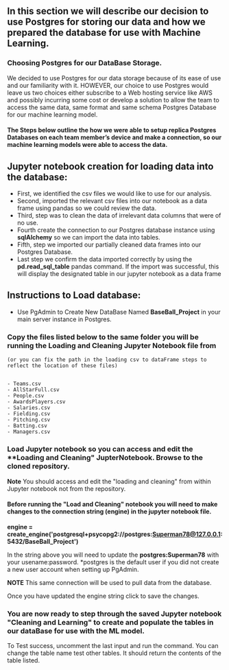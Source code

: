 ## In this section we will describe our decision to use Postgres for storing our data and how we prepared the database for use with Machine Learning.

### Choosing Postgres for our DataBase Storage.

We decided to use Postgres for our data storage because of its ease of use and our familiarity with it. HOWEVER, our choice to use Postgres would leave us two choices either subscribe to a Web hosting service like AWS and possibly incurring some cost or develop a solution to allow the team to access the same data, same format and same schema Postgres Database for our machine learning model. 

#### The Steps below outline the how we were able to setup replica Postgres Databases on each team member’s device and make a connection, so our machine learning models were able to access the data.

## Jupyter notebook creation for loading data into the database:

- First, we identified the csv files we would like to use for our analysis.
- Second, imported the relevant csv files into our notebook as a data frame using pandas so we could review the data.
- Third, step was to clean the data of irrelevant data columns that were of no use.
- Fourth create the connection to our Postgres database instance using **sqlAlchemy** so we can import the data into tables.
- Fifth, step we imported our partially cleaned data frames into our Postgres Database.
- Last step we confirm the data imported correctly by using the **pd.read_sql_table** pandas command. If the import was successful, this will display the designated table in our jupyter notebook as a data frame



## Instructions to Load database:

- Use PgAdmin to Create New DataBase Named **BaseBall_Project** in your main server instance in Postgres.

### Copy the files listed below to the same folder you will be running the **Loading and Cleaning** Jupyter Notebook file from
    (or you can fix the path in the loading csv to dataFrame steps to reflect the location of these files)
    
    
    - Teams.csv
    - AllStarFull.csv
    - People.csv
    - AwardsPlayers.csv
    - Salaries.csv
    - Fielding.csv
    - Pitching.csv
    - Batting.csv
    - Managers.csv


### Load Jupyter notebook so you can access and edit the **Loading and Cleaning" JupterNotebook. Browse to the cloned repository. 

**Note** You should access and edit the "loading and cleaning" from within Jupyter notebook not from the repository.

#### Before running the "Load and Cleaning" notebook you will need to make changes to the connection string (engine) in the jupyter notebook file. 

**engine = create_engine('postgresql+psycopg2://postgres:Superman78@127.0.0.1:5432/BaseBall_Project')**

In the string above you will need to update the **postgres:Superman78** with your usename:password. *postgres is the default user if you did not create a new user account when setting up PgAdmin. 

**NOTE** This same connection will be used to pull data from the database. 

Once you have updated the engine string click to save the changes.

### You are now ready to step through the saved Jupyter notebook "Cleaning and Learning" to create and populate the tables in our dataBase for use with the ML model. 



To Test success, uncomment the last input and run the command. You can change the table name test other tables. It should return the contents of the table listed. 


